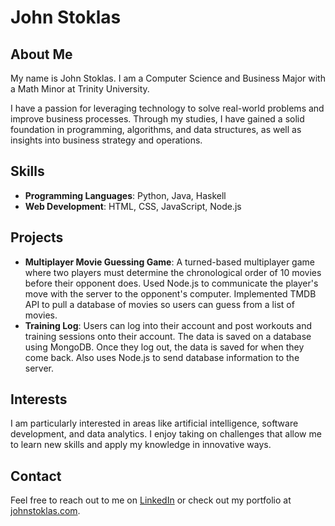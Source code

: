 # John Stoklas

## About Me
My name is John Stoklas. I am a Computer Science and Business Major with a Math Minor at Trinity University. 

I have a passion for leveraging technology to solve real-world problems and improve business processes. Through my studies, I have gained a solid foundation in programming, algorithms, and data structures, as well as insights into business strategy and operations.

## Skills
- **Programming Languages**: Python, Java, Haskell
- **Web Development**: HTML, CSS, JavaScript, Node.js

## Projects
- **Multiplayer Movie Guessing Game**: A turned-based multiplayer game where two players must determine the chronological order of 10 movies before their opponent 
does. Used Node.js to communicate the player's move with the server to the opponent's computer. Implemented TMDB API to pull a database of movies so users can guess from a list of movies.
- **Training Log**: Users can log into their account and post workouts and training sessions onto their account. The data is saved on a database using MongoDB. Once they log out, the data is saved for when they come back. Also uses Node.js to send database information to the server.

## Interests
I am particularly interested in areas like artificial intelligence, software development, and data analytics. I enjoy taking on challenges that allow me to learn new skills and apply my knowledge in innovative ways.

## Contact
Feel free to reach out to me on [LinkedIn](www.linkedin.com/in/john-stoklas) or check out my portfolio at [johnstoklas.com](www.johnstoklas.com).


<!--
**johnstoklas/johnstoklas** is a ✨ _special_ ✨ repository because its `README.md` (this file) appears on your GitHub profile.

Here are some ideas to get you started:

- 🔭 I’m currently working on ...
- 🌱 I’m currently learning ...
- 👯 I’m looking to collaborate on ...
- 🤔 I’m looking for help with ...
- 💬 Ask me about ...
- 📫 How to reach me: ...
- 😄 Pronouns: ...
- ⚡ Fun fact: ...
-->
